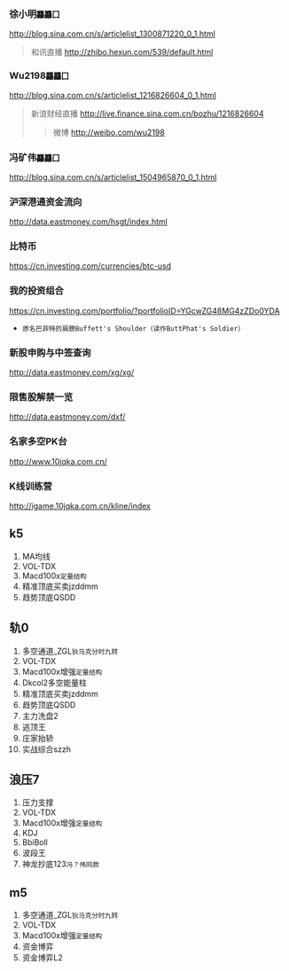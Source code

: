 ### 徐小明`龘龘囗`
http://blog.sina.com.cn/s/articlelist_1300871220_0_1.html
>和讯直播 http://zhibo.hexun.com/539/default.html
### Wu2198`龘龘囗`
http://blog.sina.com.cn/s/articlelist_1216826604_0_1.html
>新浪财经直播 http://live.finance.sina.com.cn/bozhu/1216826604
>>微博 http://weibo.com/wu2198
### 冯矿伟`龘龘囗`
http://blog.sina.com.cn/s/articlelist_1504965870_0_1.html
### 沪深港通资金流向
http://data.eastmoney.com/hsgt/index.html
### 比特币
https://cn.investing.com/currencies/btc-usd
### 我的投资组合
https://cn.investing.com/portfolio/?portfolioID=YGcwZG48MG4zZDo0YDA
- `原名巴菲特的肩膀Buffett's Shoulder（读作ButtPhat's Soldier）`
### 新股申购与中签查询
http://data.eastmoney.com/xg/xg/
### 限售股解禁一览
http://data.eastmoney.com/dxf/
### 名家多空PK台
http://www.10jqka.com.cn/
### K线训练营
http://igame.10jqka.com.cn/kline/index
## k5
1. MA均线
2. VOL-TDX
3. Macd100x`定量结构`
4. 精准顶底买卖jzddmm
5. 趋势顶底QSDD
## 轨0
1. 多空通道_ZGL`狄马克分时九转`
2. VOL-TDX
3. Macd100x增强`定量结构`
4. Dkcol2多空能量柱
5. 精准顶底买卖jzddmm
6. 趋势顶底QSDD
7. 主力洗盘2
8. 逃顶王
9. 庄家抬轿
10. 实战综合szzh
## 浪压7
1. 压力支撑
2. VOL-TDX
3. Macd100x增强`定量结构`
4. KDJ
5. BbiBoll
6. 波段王
7. 神龙抄底123`冯？伟同款`
## m5
1. 多空通道_ZGL`狄马克分时九转`
2. VOL-TDX
3. Macd100x增强`定量结构`
4. 资金博弈
5. 资金博弈L2